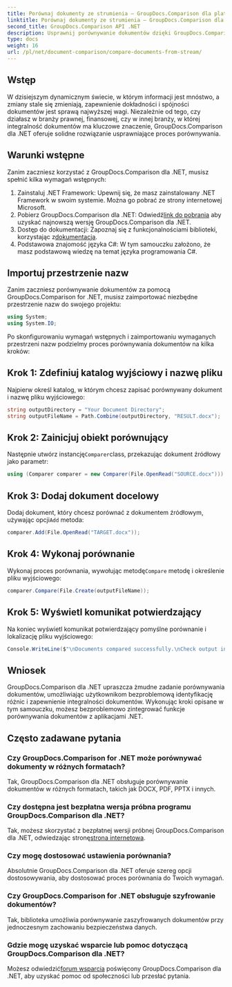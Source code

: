 ```yaml
---
title: Porównaj dokumenty ze strumienia — GroupDocs.Comparison dla platformy .NET
linktitle: Porównaj dokumenty ze strumienia — GroupDocs.Comparison dla platformy .NET
second_title: GroupDocs.Comparison API .NET
description: Usprawnij porównywanie dokumentów dzięki GroupDocs.Comparison dla platformy .NET. Porównuj dokumenty bez wysiłku i zapewniaj dokładność wszystkich plików.
type: docs
weight: 16
url: /pl/net/document-comparison/compare-documents-from-stream/
---
```

## Wstęp
W dzisiejszym dynamicznym świecie, w którym informacji jest mnóstwo, a zmiany stale się zmieniają, zapewnienie dokładności i spójności dokumentów jest sprawą najwyższej wagi. Niezależnie od tego, czy działasz w branży prawnej, finansowej, czy w innej branży, w której integralność dokumentów ma kluczowe znaczenie, GroupDocs.Comparison dla .NET oferuje solidne rozwiązanie usprawniające proces porównywania.
## Warunki wstępne
Zanim zaczniesz korzystać z GroupDocs.Comparison dla .NET, musisz spełnić kilka wymagań wstępnych:
1. Zainstaluj .NET Framework: Upewnij się, że masz zainstalowany .NET Framework w swoim systemie. Można go pobrać ze strony internetowej Microsoft.
2.  Pobierz GroupDocs.Comparison dla .NET: Odwiedź[link do pobrania](https://releases.groupdocs.com/comparison/net/) aby uzyskać najnowszą wersję GroupDocs.Comparison dla .NET.
3.  Dostęp do dokumentacji: Zapoznaj się z funkcjonalnościami biblioteki, korzystając z[dokumentacja](https://reference.groupdocs.com/comparison/net/).
4. Podstawowa znajomość języka C#: W tym samouczku założono, że masz podstawową wiedzę na temat języka programowania C#.

## Importuj przestrzenie nazw
Zanim zaczniesz porównywanie dokumentów za pomocą GroupDocs.Comparison for .NET, musisz zaimportować niezbędne przestrzenie nazw do swojego projektu:
```csharp
using System;
using System.IO;
```
Po skonfigurowaniu wymagań wstępnych i zaimportowaniu wymaganych przestrzeni nazw podzielmy proces porównywania dokumentów na kilka kroków:
## Krok 1: Zdefiniuj katalog wyjściowy i nazwę pliku
Najpierw określ katalog, w którym chcesz zapisać porównywany dokument i nazwę pliku wyjściowego:
```csharp
string outputDirectory = "Your Document Directory";
string outputFileName = Path.Combine(outputDirectory, "RESULT.docx");
```
## Krok 2: Zainicjuj obiekt porównujący
 Następnie utwórz instancję`Comparer`class, przekazując dokument źródłowy jako parametr:
```csharp
using (Comparer comparer = new Comparer(File.OpenRead("SOURCE.docx")))
```
## Krok 3: Dodaj dokument docelowy
 Dodaj dokument, który chcesz porównać z dokumentem źródłowym, używając opcji`Add` metoda:
```csharp
comparer.Add(File.OpenRead("TARGET.docx"));
```
## Krok 4: Wykonaj porównanie
 Wykonaj proces porównania, wywołując metodę`Compare` metodę i określenie pliku wyjściowego:
```csharp
comparer.Compare(File.Create(outputFileName));
```
## Krok 5: Wyświetl komunikat potwierdzający
Na koniec wyświetl komunikat potwierdzający pomyślne porównanie i lokalizację pliku wyjściowego:
```csharp
Console.WriteLine($"\nDocuments compared successfully.\nCheck output in {outputDirectory}.");
```

## Wniosek
GroupDocs.Comparison dla .NET upraszcza żmudne zadanie porównywania dokumentów, umożliwiając użytkownikom bezproblemową identyfikację różnic i zapewnienie integralności dokumentów. Wykonując kroki opisane w tym samouczku, możesz bezproblemowo zintegrować funkcje porównywania dokumentów z aplikacjami .NET.
## Często zadawane pytania
### Czy GroupDocs.Comparison for .NET może porównywać dokumenty w różnych formatach?
Tak, GroupDocs.Comparison dla .NET obsługuje porównywanie dokumentów w różnych formatach, takich jak DOCX, PDF, PPTX i innych.
### Czy dostępna jest bezpłatna wersja próbna programu GroupDocs.Comparison dla .NET?
 Tak, możesz skorzystać z bezpłatnej wersji próbnej GroupDocs.Comparison dla .NET, odwiedzając stronę[strona internetowa](https://releases.groupdocs.com/).
### Czy mogę dostosować ustawienia porównania?
Absolutnie GroupDocs.Comparison dla .NET oferuje szereg opcji dostosowywania, aby dostosować proces porównania do Twoich wymagań.
### Czy GroupDocs.Comparison for .NET obsługuje szyfrowanie dokumentów?
Tak, biblioteka umożliwia porównywanie zaszyfrowanych dokumentów przy jednoczesnym zachowaniu bezpieczeństwa danych.
### Gdzie mogę uzyskać wsparcie lub pomoc dotyczącą GroupDocs.Comparison dla .NET?
 Możesz odwiedzić[forum wsparcia](https://forum.groupdocs.com/c/comparison/12) poświęcony GroupDocs.Comparison dla .NET, aby uzyskać pomoc od społeczności lub przesłać pytania.